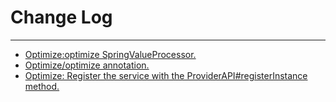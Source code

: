 # Change Log
---

- [Optimize:optimize SpringValueProcessor.](https://github.com/Tencent/spring-cloud-tencent/pull/655)
- [Optimize/optimize annotation.](https://github.com/Tencent/spring-cloud-tencent/pull/672)
- [Optimize: Register the service with the ProviderAPI#registerInstance method.](https://github.com/Tencent/spring-cloud-tencent/pull/686)
